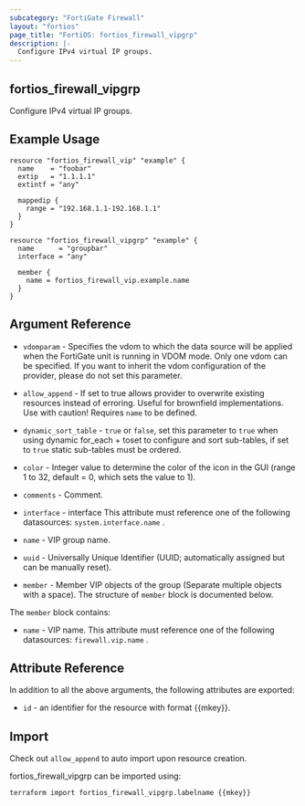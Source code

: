 ```yaml
---
subcategory: "FortiGate Firewall"
layout: "fortios"
page_title: "FortiOS: fortios_firewall_vipgrp"
description: |-
  Configure IPv4 virtual IP groups.
---
```


## fortios_firewall_vipgrp
Configure IPv4 virtual IP groups.

## Example Usage

```hcl
resource "fortios_firewall_vip" "example" {
  name    = "foobar"
  extip   = "1.1.1.1"
  extintf = "any"

  mappedip {
    range = "192.168.1.1-192.168.1.1"
  }
}

resource "fortios_firewall_vipgrp" "example" {
  name      = "groupbar"
  interface = "any"

  member {
    name = fortios_firewall_vip.example.name
  }
}
```

## Argument Reference
* `vdomparam` - Specifies the vdom to which the data source will be applied when the FortiGate unit is running in VDOM mode. Only one vdom can be specified. If you want to inherit the vdom configuration of the provider, please do not set this parameter.
* `allow_append` - If set to true allows provider to overwrite existing resources instead of erroring. Useful for brownfield implementations. Use with caution! Requires `name` to be defined.
* `dynamic_sort_table` - `true` or `false`, set this parameter to `true` when using dynamic for_each + toset to configure and sort sub-tables, if set to `true` static sub-tables must be ordered.

* `color` - Integer value to determine the color of the icon in the GUI (range 1 to 32, default = 0, which sets the value to 1).
* `comments` - Comment.
* `interface` - interface This attribute must reference one of the following datasources: `system.interface.name` .
* `name` - VIP group name.
* `uuid` - Universally Unique Identifier (UUID; automatically assigned but can be manually reset).
* `member` - Member VIP objects of the group (Separate multiple objects with a space). The structure of `member` block is documented below.

The `member` block contains:

* `name` - VIP name. This attribute must reference one of the following datasources: `firewall.vip.name` .

## Attribute Reference

In addition to all the above arguments, the following attributes are exported:
* `id` - an identifier for the resource with format {{mkey}}.

## Import

Check out `allow_append` to auto import upon resource creation.

fortios_firewall_vipgrp can be imported using:
```sh
terraform import fortios_firewall_vipgrp.labelname {{mkey}}
```
